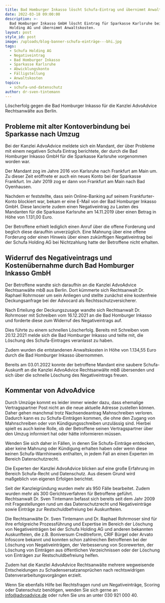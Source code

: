 ```yaml
---
title: Bad Homburger Inkasso löscht Schufa-Eintrag und übernimmt Anwaltskosten
date: 2022-03-18 09:00:00
description: >-
  Bad Homburger Inkasso GmbH löscht Eintrag für Sparkasse Karlsruhe bei Schufa
  Holding AG und übernimmt Anwaltskosten. 
layout: post
style_id: post
image: /uploads/blog-banner-schufa-einträge---bhi.jpg
tags:
  - Schufa Holding AG
  - Negativeintrag
  - Bad Homburger Inkasso
  - Sparkasse Karlsruhe
  - Abwicklungskonto
  - Fälligstellung
  - Anwaltskosten
topics:
  - schufa-und-datenschutz
author: dr-sven-tintemann
---
```

Löscherfolg gegen die Bad Homburger Inkasso für die Kanzlei AdvoAdvice Rechtsanwälte aus Berlin.&nbsp;

## Probleme mit alter Kontoverbindung bei Sparkasse nach Umzug

Bei der Kanzlei AdvoAdvice meldete sich ein Mandant, der über Probleme mit einem negativen Schufa Eintrag berichtete, der durch die Bad Homburger Inkasso GmbH für die Sparkasse Karlsruhe vorgenommen worden war.&nbsp;

Der Mandant zog im Jahre 2016 von Karlsruhe nach Frankfurt am Main um. Zu dieser Zeit eröffnete er auch ein neues Konto bei der Sparkasse Frankfurt. Im Jahr 2019 zog er dann von Frankfurt am Main nach Bad Oyenhausen.

Nachdem er feststellte, dass sein Online-Banking auf seinem Frankfurter-Konto blockiert war, bekam er eine E-Mail von der Bad Homburger Inkasso GmbH. Diese lancierte zudem einen Negativeintrag zu Lasten des Mandanten für die Sparkasse Karlsruhe am 14.11.2019 über einen Betrag in Höhe von 1.131,00 Euro.

Der Betroffene erhielt lediglich einen Anruf über die offene Forderung und beglich diese daraufhin unverzüglich. Eine Mahnung über eine offene Forderung oder einen Hinweis über einen zukünftigen Negativeintrag bei der Schufa Holding AG bei Nichtzahlung hatte der Betroffene nicht erhalten.

## Widerruf des Negativeintrags und Kostenübernahme durch Bad Homburger Inkasso GmbH

Der Betroffene wandte sich daraufhin an die Kanzlei AdvoAdvice Rechtsanwälte mbB aus Berlin. Dort kümmerte sich Rechtsanwalt Dr. Raphael Rohrmoser um sein Anliegen und stellte zunächst eine kostenfreie Deckungsanfrage bei der Advocard als Rechtsschutzversicherer.&nbsp;

Nach Erteilung der Deckungszusage wandte sich Rechtsanwalt Dr. Rohrmoser mit Schreiben vom 16.12.2021 an die Bad Homburger Inkasso und forderte diese zum Widerruf des Negativeintrags auf.&nbsp;

Dies führte zu einem schnellen Löscherfolg. Bereits mit Schreiben vom 20.12.2021 melde sich die Bad Homburger Inkasso und teilte mit, die Löschung des Schufa-Eintrages veranlasst zu haben.&nbsp;

Zudem wurden die entstandenen Anwaltskosten in Höhe von 1.134,55 Euro durch die Bad Homburger Inkasso übernommen.&nbsp;

Bereits am 03.01.2022 konnte der betroffene Mandant eine saubere Schufa-Auskunft an die Kanzlei AdvoAdvice Rechtsanwälte mbB übersenden und sich über die schnelle Löschung des Negativeintrags freuen.&nbsp;

## Kommentar von AdvoAdvice

Durch Umzüge kommt es leider immer wieder dazu, dass ehemalige Vertragspartner Post nicht an die neue aktuelle Adresse zustellen können. Daher gehen manchmal trotz Nachsendeantrag Mahnschreiben verloren. Dadurch kann es zu Schufa-Einträgen kommen, die ohne den Zugang von Mahnschreiben oder von Kündigungsschreiben unzulässig sind. Hierbei spielt es auch keine Rolle, ob der Betroffene seinen Vertragspartner über den Umzug informiert hat oder hätte informieren müssen.&nbsp;

Wenden Sie sich daher in Fällen, in denen Sie Schufa-Einträge entdecken, aber keine Mahnung oder Kündigung erhalten haben oder wenn diese keinen Schufa-Warnhinweis enthalten, in jedem Fall an einen Experten im Bereich Datenschutzrecht.

Die Experten der Kanzlei AdvoAdvice blicken auf eine gro&szlig;e Erfahrung im Bereich Schufa-Recht und Datenschutz. Aus diesem Grund wird ma&szlig;geblich von eigenen Erfolgen berichtet.

Seit der Kanzleigründung wurden mehr als 950 Fälle bearbeitet. Zudem wurden mehr als 300 Gerichtsverfahren für Betroffene geführt. Rechtsanwalt Dr. Sven Tintemann befasst sich bereits seit dem Jahr 2009 mit Fragestellungen rund um das Datenschutzrecht und Negativeinträge sowie Einträge zur Restschuldbefreiung bei Auskunfteien.

Die Rechtsanwälte Dr. Sven Tintemann und Dr. Raphael Rohrmoser sind für ihre erfolgreiche Prozessführung und Expertise im Bereich der Löschung von Negativeinträgen bei der Schufa Holding AG und anderen bekannten Auskunfteien, die z.B. Boniversum Creditreform, CRIF Bürgel oder Arvato Infoscore bekannt und konnten schon zahlreichen Betroffenen bei der Löschung von Negativeinträgen, der Verbesserung von Scorewerten, der Löschung von Einträgen aus öffentlichen Verzeichnissen oder der Löschung von Einträgen zur Restschuldbefreiung helfen.

Zudem hat die Kanzlei AdvoAdvice Rechtsanwälte mehrere wegweisende Entscheidungen zu Schadensersatzansprüchen nach rechtswidrigen Datenverarbeitungsvorgängen erzielt.

Wenn Sie ebenfalls Hilfe bei Rechtsfragen rund um Negativeinträge, Scoring oder Datenschutz benötigen, wenden Sie sich gerne an info@advoadvice.de oder rufen Sie uns an unter 030 921 000 40.

&nbsp;
